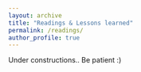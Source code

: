 ```yaml
---
layout: archive
title: "Readings & Lessons learned"
permalink: /readings/
author_profile: true
---
```


Under constructions.. Be patient :)
